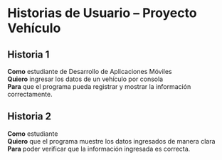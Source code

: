 # Historias de Usuario – Proyecto Vehículo

## Historia 1
**Como** estudiante de Desarrollo de Aplicaciones Móviles  
**Quiero** ingresar los datos de un vehículo por consola  
**Para** que el programa pueda registrar y mostrar la información correctamente.

## Historia 2
**Como** estudiante  
**Quiero** que el programa muestre los datos ingresados de manera clara  
**Para** poder verificar que la información ingresada es correcta.